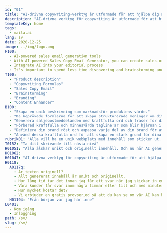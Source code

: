 ```yaml
---
id: "01"
title: "AI-drivna copywriting-verktyg är utformade för att hjälpa dig att skriva mer intressant"
description: "AI-drivna verktyg för copywriting är utformade för att hjälpa dig att skriva mer intressant"
templateKey: home
tags:
  - maila.ai
lang: sv
date: 2020-12-25
image: ../img/logo.png
F100:
  - AI-powered sales email generation tools
  - With AI-powered Sales Copy Email Generator, you can create sales-oriented emails that will motivate your audience to take action. Simply enter some product information, and our advanced engine will generate a marketing message that takes your product to the next level.
  - Integrate AI into your editorial process
  - It's important to spend less time discovering and brainstorming and more time actually producing results. By incorporating AI algorithms into your editorial process, you can bring new ideas into your business. no matter if you need to write a blog post, create content for a website or create a marketing email, our platform can help you speed up your writing process.
T100:
  - "Product description"
  - "Copywriting Formulas"
  - "Sales Copy Email"
  - "Brainstorming"
  - "Branding"
  - "Content Enhancer"
B100: 
  - "Skapa en unik beskrivning som marknadsför produktens värde."
  - "De beprövade formlerna för att skapa strukturerade meningar om ditt produkt."
  - "Generera säljepostmeddelanden med kraftfulla ord och fraser för ditt produkt."
  - "Förbered kraftfulla och minnesvärda tagline'ar som blir hjärnan i din brand."
  - "Definiera din brand röst och anpassa varje del av din brand för att visa dess styrkor och värden."
  - "Använd dessa kraftfulla ord för att skapa en stark grund för dina innehållsplatser."
rubrik01: "Alla vill ha en unik webbplats med innehåll som sticker ut. Men att skapa en unik kopia för din webbplats på egen hand är inte bara tidskrävande utan kräver också expertkunskaper som skrivande, redigering och logiskt tänkande. maila.ai är en revolutionerande AI-driven copy editing-plattform som använder en maskininlärningsalgoritm för att skapa en perfekt produktbeskrivning, tagline eller etc för ditt varumärke. Det är som att ha ett copywritingteam i din hand."
T0152: "Ta ditt skrivande till nästa nivå"
H01051: "Alla älskar unikt och originellt innehåll. Och nu när AI genererar originalinnehåll för din webbplats är det lättare att sticka ut från dina konkurrenter."
H01062:
H01047: "AI-drivna verktyg för copywriting är utformade för att hjälpa dig att skriva mer intressant."
H0118:
  A0117q:
    - Är texten originell?
    - Allt genererat innehåll är unikt och originellt.
    - Hur lång tid tar det innan jag får ett svar när jag skickar in en förfrågan?
    - Våra kunder får svar inom några timmar eller till och med minuter.
    - Hur mycket kostar det?
    - Vi erbjuder en gratis provperiod så att du kan se om vår AI kan hjälpa dig att producera bra innehåll.
  H01194: "Från början var jag här inne"
L0401:
  - Kom igång
  - Inloggning
path: /sv/
slug: /sv/
---
```

